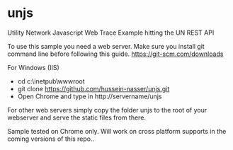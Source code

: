 # unjs
Utility Network Javascript Web Trace Example hitting the UN REST API

To use this sample you need a web server. Make sure you install git command line before following this guide. https://git-scm.com/downloads

For Windows (IIS)

* cd c:\inetpub\wwwroot
* git clone https://github.com/hussein-nasser/unjs.git
* Open Chrome and type in http://servername/unjs

For other web servers simply copy the folder unjs to the root of your webserver and serve the static files from there.

Sample tested on Chrome only. Will work on cross platform supports in the coming versions of this repo..


